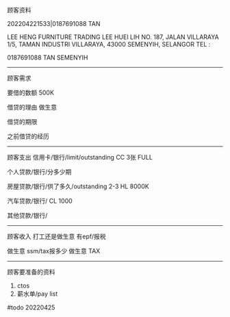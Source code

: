 顾客资料

202204221533|0187691088 TAN

LEE HENG FURNITURE TRADING 
LEE HUEI LIH NO. 187, JALAN VILLARAYA 1/5, TAMAN INDUSTRI VILLARAYA, 43000 SEMENYIH, SELANGOR TEL :

0187691088 TAN
SEMENYIH

-----------------
顾客需求


要借的数额
500K

借贷的理由
做生意

借贷的期限

之前借贷的经历



--------------
顾客支出
信用卡/银行/limit/outstanding
CC 3张 FULL

个人贷款/银行/分多少期

房屋贷款/银行/供了多久/outstanding
2-3 HL
8000K

汽车贷款/银行/
CL 1000

其他贷款/银行/

-----------
顾客收入
打工还是做生意
有epf/报税

做生意 ssm/tax报多少
做生意 TAX

-------
顾客要准备的资料
1. ctos
2. 薪水单/pay list


#todo 
20220425



